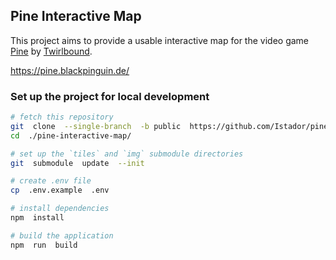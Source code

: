 ## Pine Interactive Map

This project aims to provide a usable interactive map for the video game [Pine](https://pine-game.com/) by [Twirlbound](https://twirlbound.com/).

https://pine.blackpinguin.de/


### Set up the project for local development

```bash
# fetch this repository
git  clone  --single-branch  -b public  https://github.com/Istador/pine-interactive-map.git
cd  ./pine-interactive-map/

# set up the `tiles` and `img` submodule directories
git  submodule  update  --init

# create .env file
cp  .env.example  .env

# install dependencies
npm  install

# build the application
npm  run  build
```
